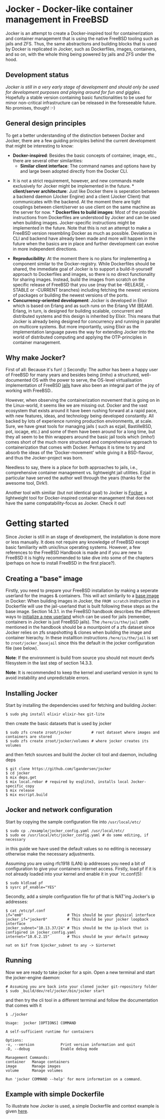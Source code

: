 # Jocker - Docker-like container management in FreeBSD
Jocker is an attempt to create a Docker-inspired tool for containerization
and container management that is using the native FreeBSD tooling such as jails and ZFS.
Thus, the same abstractions and building blocks that is used by Docker is replicated in Jocker, such as
Dockerfiles, images, containers, and so on, with the whole thing being powered by jails and ZFS under the hood.

## Development status
*Jocker is still in a very early stage of development and should only be used for development purposes and playing around for fun and giggles.*
Hopefully a stable version containing basic functionalities to be used for minor non-critical infrastructure can be released in the foreseeable future.
No promises, though! :-)

## General design principles
To get a better understanding of the distinction between Docker and Jocker, there are a few guiding principles behind the current development that
might be interesting to know:

  * **Docker-inspired**: Besides the basic concepts of container, image, etc., there are several other similarities:
    * **Similar client interface**: The command names and options have by and large been adopted directly from the Docker CLI.
+    It is not a strict requirement, however, and new commands made exclusively for Jocker might be implemented in the future.
    * **client/server architecture**: Just like Docker there is seperation between a backend daemon (Jocker Engine) and a client (Jocker Client) that communicates with the backend. At the moment there are tight couplings between client/server so use client on the same machine as the server for now.
    * **Dockerfiles to build images**: Most of the possible instructions from Dockerfiles are understood by Jocker and can be used when building images. Jocker-specific instructions might be implemented in the future.
    Note that this is not an attempt to make a FreeBSD version resembling Docker as much as possible. Deviations in CLI and backend have already been made and more will happen in the future when the basics are in place and further development can evolve in more independent directions.

  * **Reproducibility**: At the moment there is no plans for implementing a component similar to the Docker-registry. While Dockerfiles should be shared, the immediate goal of Jocker is to support a build-it-yourself approach to Dockerfiles and images, so there is no direct functionality for sharing images. Instead, build the images from scratch on the specific release of FreeBSD that you use (may that be -RELEASE, -STABLE or -CURRENT branches) including fetching the newest versions of packages or building the newest versions of the ports.
  * **Concurrency-oriented development**: Jocker is developed in Elixir which is based on Erlang and as such runs on the Erlang VM (BEAM). Erlang, in turn,
  is designed for building scalable, concurrent and distributed systems and this design is inherited by Elixir.
  This means that Jocker is already being designed for concurrency and running in parallel on multicore systems.
  But more importantly, using Elixir as the implementation language paves the way for extending Jocker into the world of distributed computing and applying the OTP-principles in container management.

## Why make Jocker?
First of all: Because it's fun! :)
Secondly: The author has been a happy user of FreeBSD for many years and besides being (imho) a structured, well-documented OS with
the power to serve, the OS-level virtualisation implementation of FreeBSD [jails](https://www.freebsd.org/doc/handbook/jails.html)
have also been an integral part of the joy of working with FreeBSD..

However, when observing the containerization movement that is going on in the Linux-world, it seems like we are
missing out. Docker and the vast ecosystem that exists around it have been rushing forward at
a rapid pace, with new features, ideas, and technology being developed constantly. All backed by lots of
experience running production environments, at scale. Sure, we have great tools for managing jails (
such as ezjail, BastilleBSD, pot, iocage, etc.) and some of them have been around for a long time, but they all seem to be thin wrappers around
the basic jail tools which (imho!) comes short of the much more structured and comprehensive approach to containerization
that comes with Docker. Perhaps it is time to try and absorb the ideas of the 'Docker-movement' while giving it a BSD-flavour,
and thus the Jocker-project was born. 

Needless to say, there is a place for both approaches to jails, i.e., comprehensive container management vs. lightweight jail utilities.
Ezjail in particular have served the author well through the years (thanks for the awesome tool, Dirk!).

Another tool with similiar (but not identical goal) to Jocker is [Focker](https://github.com/sadaszewski/focker), a lightweight tool
for Docker-inspired container management that does not have the same compatability-focus as Jocker. Check it out!

# Getting started
Since Jocker is still in an stage of development, the installation is done more or less manually.
It does not require any knowledge of FreeBSD except basic familiarity with unix/linux
operating systems. However, a few references to the FreeBSD Handbook is made and if you are new to FreeBSD
it is highly recommended to take dive into some of the chapters (perhaps on how to install FreeBSD in the first place?).

## Creating a "base" image
Firstly, you need to prepare your FreeBSD installation by making a seperate userland for the images & containers. This will act similarily to a [base image](https://docs.docker.com/glossary/#base_image)
in Docker: When building images in Jocker, the `FROM scratch` instruction in a Dockerfile will use the jail-userland that is built following these steps as the base image.
Section 14.3.1. in the FreeBSD handbook describes the different ways to [initialize a new userland](https://www.freebsd.org/doc/handbook/jails-build.html) which
can be used for jails (remember, containers in Jocker is just FreeBSD jails).
The `/here/is/the/jail` path mentioned in the handbook should be a mountpoint of a zfs dataset since Jocker relies on zfs snapshotting & clones when building the
image and container hierachy. In these installtion instructions `/here/is/the/jail` is set to `zroot/jocker_basejail` since this the default in the jocker configuration file (see below).

**Note**: If the environment is build from source you should not mount devfs filesystem in the last step of section 14.3.3.

**Note**: It is recommended to keep the kernel and userland version in sync to avoid instability and unpredictable errors.

## Installing Jocker
Start by installing the dependencies used for fetching and building Jocker:

```
$ sudo pkg install elixir elixir-hex git-lite
```

then create the basic datasets that is used by jocker

```
$ sudo zfs create zroot/jocker         # root dataset where images and containers are stored
$ sudo zfs create zroot/jocker/volumes # where jocker creates its volumes
```

and then fetch sources and build the Jocker cli tool and daemon, including deps

```
$ git clone https://github.com/lgandersen/jocker
$ cd jocker
$ mix deps.get
$ mix local.rebar # required by esqlite3, installs local Jocker-specific copy
$ mix release
$ mix escript.build
```

## Jocker and network configuration
Start by copying the sample configuration file into `/usr/local/etc/`

```
$ sudo cp ./example/jocker_config.yaml /usr/local/etc/
$ sudo ee /usr/local/etc/jocker_config.yaml # do some editing, if necessary
```

in this guide we have used the default values so no editing is necessary
otherwise make the necessary adjustments.

Assuming you are using rfc1918 (LAN) ip addresses you need a bit of configuration
to give your containers internet access. Firstly, load pf if it is not already loaded into
your kernel and enable it in your `rc.conf(5):

```
$ sudo kldload pf
$ sysrc pf_enable="YES"
```

Secondly, add a simple configuration file for pf that is NAT'ing Jocker's ip addresses:

```
$ cat /etc/pf.conf
if="em0"                    # This should be your physical interface
jocker_if="jocker0"         # This should be your jocker loopback interface
jocker_subnet="10.13.37/24" # This should be the ip-block that is configured in jocker_config.yaml
internet="10.0.2.15"        # This should be your default gateway

nat on $if from $jocker_subnet to any -> $internet
```

## Running
Now we are ready to take jocker for a spin. Open a new terminal and start the jocker-engine daemon:

```
# Assuming you are back into your cloned jocker git-repository folder
$ sudo _build/dev/rel/jocker/bin/jocker start
```

and then try the cli tool in a different terminal and follow the documentation
that comes with it

```
$ ./jocker

Usage:  jocker [OPTIONS] COMMAND

A self-sufficient runtime for containers

Options:
-v, --version            Print version information and quit
-D, --debug              Enable debug mode

Management Commands:
container   Manage containers
image       Manage images
volume      Manage volumes

Run 'jocker COMMAND --help' for more information on a command.
```

## Example with simple Dockerfile
To illustrate how Jocker is used, a simple Dockerfile and context example is given
[here](https://github.com/lgandersen/jocker/tree/master/example/nginx_image).
